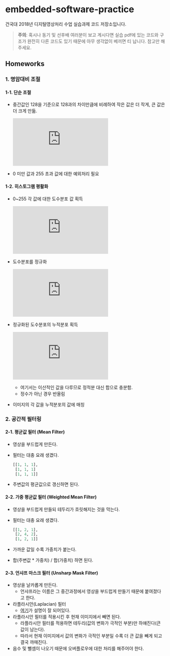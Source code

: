 # embedded-software-practice
건국대 2018년 디지털영상처리 수업 실습과제 코드 저장소입니다.

> **주의**: 혹시나 동기 및 선후배 여러분이 보고 계시다면 실습 pdf에 있는 코드와 구조가 완전히 다른 코드도 있기 때문에 아무 생각없이 베끼면 티 납니다. 참고만 해주세요.



## Homeworks

### 1. 명암대비 조절 

#### 1-1. 단순 조절

* 중간값인 128을 기준으로 128과의 차이만큼에 비례하여 작은 값은 더 작게, 큰 값은 더 크게 만듦.

  ![contrast equation](https://latex.codecogs.com/gif.latex?g%28x%2C%20y%29%20%3D%20f%28x%2C%20y%29%20+%20%28f%28x%2C%20y%29%20-%20128%29%20*%20%5Calpha)

* 0 미만 값과 255 초과 값에 대한 예외처리 필요

#### 1-2. 히스토그램 평활화

- 0~255 각 값에 대한 도수분포 값 획득

  ![histogram equation](https://latex.codecogs.com/gif.latex?h%28g%29%20%3D%20n_g%20%5Cquad%20%280%20%5Cleq%20g%20%5Cleq%20255%29)

- 도수분포를 정규화

  ![normalized histogram equation](https://latex.codecogs.com/gif.latex?p%28g%29%20%3D%20%7Bh%28g%29%20%5Cover%20N%7D%20%5Cquad%5Cquad%5Cquad%20%7B%5Csum_%7Bg%3D0%7D%5E%7B255%7Dp%28g%29%7D%3D1)

- 정규화된 도수분포의 누적분포 획득

  ![accumulated histogram equation](https://latex.codecogs.com/gif.latex?T%28r%29%20%3D%20%5Cint_%7B0%7D%5E%7Br%7Dp_r%28%5Ctau%29d%5Ctau)

  - 여기서는 이산적인 값을 다루므로 정적분 대신 합으로 충분함.
  - 정수가 아닌 경우 반올림

- 이미지의 각 값을 누적분포의 값에 매칭


### 2. 공간적 필터링

#### 2-1. 평균값 필터 (Mean Filter)

* 영상을 부드럽게 만든다.

* 필터는 대충 요래 생겼다.

  ```python
  [[1, 1, 1],
   [1, 1, 1]
   [1, 1, 1]]
  ```

* 주변값의 평균값으로 갱신하면 된다.

#### 2-2. 가중 평균값 필터 (Weighted Mean Filter)

* 영상을 부드럽게 만들되 테두리가 흐릿해지는 것을 막는다.

* 필터는 대충 요래 생겼다.

  ```python
  [[1, 2, 1],
   [2, 4, 2],
   [1, 2, 1]]
  ```

* 가까운 값일 수록 가중치가 붙는다.

* 합(주변값 * 가중치) / 합(가중치) 하면 된다.

#### 2-3. 언샤프 마스크 필터 (Unsharp Mask Filter)

* 영상을 날카롭게 만든다.
  * 언샤프라는 이름은 그 중간과정에서 영상을 부드럽게 만들기 때문에 붙여졌다고 한다.
* 라플라시안(Laplacian) 필터
  * [여기](https://thebook.io/006796/ch08/03/02_01/)가 설명이 잘 되어있다.
* 라플라시안 필터를 적용시킨 후 현재 이미지에서 빼면 된다.
  * 라플라시안 필터를 적용하면 테두리(값의 변화가 극적인 부분)만 하얘진다(큰 값이 남는다).
  * 따라서 현재 이미지에서 값의 변화가 극적인 부분일 수록 더 큰 값을 빼게 되고 결국 까매진다.
* 음수 및 뺄셈이 나오기 때문에 오버플로우에 대한 처리를 해주어야 한다.